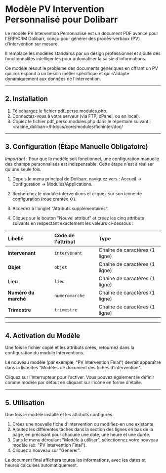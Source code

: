 # Modèle PV Intervention Personnalisé pour Dolibarr

Le modèle PV Intervention Personnalisé est un document PDF avancé pour l'ERP/CRM Dolibarr, conçu pour générer des procès-verbaux (PV) d'intervention sur mesure.

Il remplace les modèles standards par un design professionnel et ajoute des fonctionnalités intelligentes pour automatiser la saisie d'informations.

Ce modèle résout le problème des documents génériques en offrant un PV qui correspond à un besoin métier spécifique et qui s'adapte dynamiquement aux données de l'intervention.

---

## 2. Installation

1.  Téléchargez le fichier pdf_perso.modules.php.
2.  Connectez-vous à votre serveur (via FTP, cPanel, ou en local).
3.  Copiez le fichier pdf_perso.modules.php dans le répertoire suivant : <racine_dolibarr>/htdocs/core/modules/fichinter/doc/

---

## 3. Configuration (Étape Manuelle Obligatoire)

_Important_ : Pour que le modèle soit fonctionnel, une configuration manuelle des champs personnalisés est indispensable. Cette étape n'est à réaliser qu'une seule fois.

1.  Depuis le menu principal de Dolibarr, naviguez vers :
    Accueil → Configuration → Modules/Applications.

2.  Recherchez le module Interventions et cliquez sur son icône de configuration (roue crantée ⚙️).

3.  Accédez à l'onglet "Attributs supplémentaires".

4.  Cliquez sur le bouton "Nouvel attribut" et créez les cinq attributs suivants en respectant exactement les valeurs ci-dessous :

| Libellé              | Code de l'attribut | Type                           |
| :------------------- | :----------------- | :----------------------------- |
| **Intervenant**      | `intervenant`      | Chaîne de caractères (1 ligne) |
| **Objet**            | `objet`            | Chaîne de caractères (1 ligne) |
| **Lieu**             | `lieu`             | Chaîne de caractères (1 ligne) |
| **Numéro du marché** | `numeromarche`     | Chaîne de caractères (1 ligne) |
| **Trimestre**        | `trimestre`        | Chaîne de caractères (1 ligne) |

---

## 4. Activation du Modèle

Une fois le fichier copié et les attributs créés, retournez dans la configuration du module Interventions.

Le nouveau modèle (par exemple, "PV Intervention Final") devrait apparaître dans la liste des "Modèles de document des fiches d'intervention".

Cliquez sur l'interrupteur pour l'activer. Vous pouvez également le définir comme modèle par défaut en cliquant sur l'icône en forme d'étoile.

---

## 5. Utilisation

Une fois le modèle installé et les attributs configurés :

1.  Créez une nouvelle fiche d'intervention ou modifiez-en une existante.
2.  Ajoutez les différentes tâches dans la section des lignes en bas de la page, en précisant pour chacune une date, une heure et une durée.
3.  Dans le menu déroulant "Modèle à utiliser", sélectionnez votre nouveau modèle (ex: "PV Intervention Final").
4.  Cliquez à nouveau sur "Générer".

Le document final affichera toutes les informations, avec les dates et heures calculées automatiquement.
